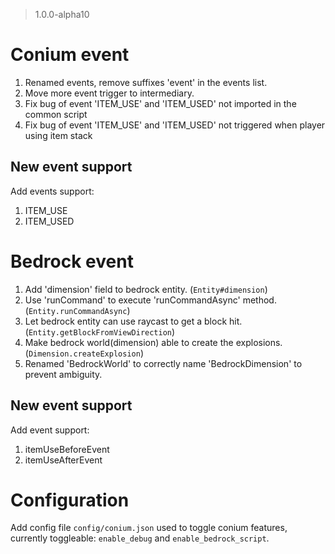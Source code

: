 > 1.0.0-alpha10

# Conium event
1. Renamed events, remove suffixes 'event' in the events list.
2. Move more event trigger to intermediary.
3. Fix bug of event 'ITEM_USE' and 'ITEM_USED' not imported in the common script
4. Fix bug of event 'ITEM_USE' and 'ITEM_USED' not triggered when player using item stack

## New event support
Add events support:
1. ITEM_USE
2. ITEM_USED

# Bedrock event
1. Add 'dimension' field to bedrock entity. (``Entity#dimension``)
2. Use 'runCommand' to execute 'runCommandAsync' method. (``Entity.runCommandAsync``)
3. Let bedrock entity can use raycast to get a block hit. (``Entity.getBlockFromViewDirection``)
4. Make bedrock world(dimension) able to create the explosions. (``Dimension.createExplosion``)
5. Renamed 'BedrockWorld' to correctly name 'BedrockDimension' to prevent ambiguity. 

## New event support
Add event support:
1. itemUseBeforeEvent
2. itemUseAfterEvent

# Configuration
Add config file ``config/conium.json`` used to toggle conium features, currently toggleable: ``enable_debug`` and ``enable_bedrock_script``.